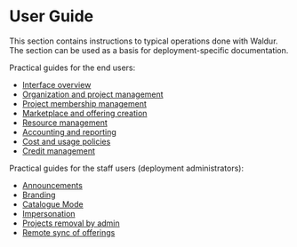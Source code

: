 # User Guide

This section contains instructions to typical operations done with Waldur. The section can be used as a basis
for deployment-specific documentation.

Practical guides for the end users:

* [Interface overview](interface.md)
* [Organization and project management](organization_and_project_management.md)
* [Project membership management](project_membership_management.md)
* [Marketplace and offering creation](adding-an-offering.md)
* [Resource management](resource_management.md)
* [Accounting and reporting](usage_reports.md)
* [Cost and usage policies](cost-and-usage-policies.md)
* [Credit management](credit-management.md)

Practical guides for the staff users (deployment administrators):

* [Announcements](announcements.md)
* [Branding](branding.md)
* [Catalogue Mode](catalogue_mode.md)
* [Impersonation](impersonation.md)
* [Projects removal by admin](projects-removal-admin.md)
* [Remote sync of offerings](remote-sync.md)
